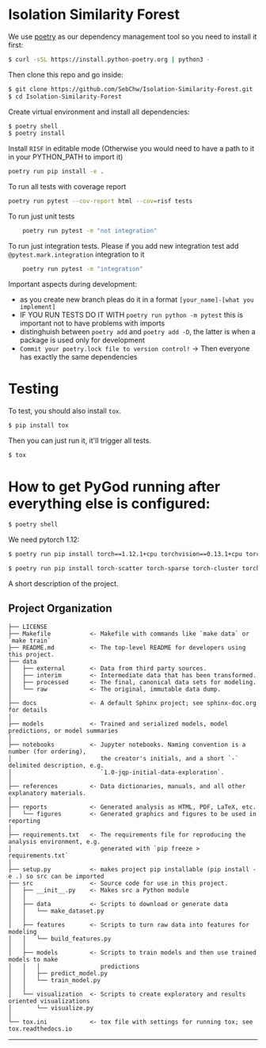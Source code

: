 Isolation Similarity Forest
==============================

We use [poetry](https://python-poetry.org/) as our dependency management tool so you need to install it first:
```sh
$ curl -sSL https://install.python-poetry.org | python3 -
```

Then clone this repo and go inside:
```sh
$ git clone https://github.com/SebChw/Isolation-Similarity-Forest.git
$ cd Isolation-Similarity-Forest
```

Create virtual environment and install all dependencies:
```sh
$ poetry shell
$ poetry install
```

Install `RISF` in editable mode (Otherwise you would need to have a path to it in your PYTHON_PATH to import it)
```sh
poetry run pip install -e .
```

To run all tests with coverage report
```sh
poetry run pytest --cov-report html --cov=risf tests
```

To run just unit tests
```sh
    poetry run pytest -m "not integration"
```

To run just integration tests. Please if you add new integration test add `@pytest.mark.integration` integration to it
```sh
    poetry run pytest -m "integration"
```

Important aspects during development:
* as you create new branch pleas do it in a format `[your_name]-[what you implement]`
* IF YOU RUN TESTS DO IT WITH `poetry run python -m pytest` this is important not to have problems with imports
* distinghuish between `poetry add` and `poetry add -D`, the latter is when a package is used only for development 
* `Commit your poetry.lock file to version control!` -> Then everyone has exactly the same dependencies

# Testing
To test, you should also install `tox`.

```sh 
$ pip install tox 
```
Then you can just run it, it'll trigger all tests.
```sh
$ tox
```

# How to get PyGod running after everything else is configured:
```sh
$ poetry shell
```
We need pytorch 1.12:
```sh
$ poetry run pip install torch==1.12.1+cpu torchvision==0.13.1+cpu torchaudio==0.12.1 --extra-index-url https://download.pytorch.org/whl/cpu
```
```sh
$ poetry run pip install torch-scatter torch-sparse torch-cluster torch-spline-conv torch-geometric -f https://data.pyg.org/whl/torch-1.12.0+cpu.html
```
A short description of the project.

Project Organization
------------

    ├── LICENSE
    ├── Makefile           <- Makefile with commands like `make data` or `make train`
    ├── README.md          <- The top-level README for developers using this project.
    ├── data
    │   ├── external       <- Data from third party sources.
    │   ├── interim        <- Intermediate data that has been transformed.
    │   ├── processed      <- The final, canonical data sets for modeling.
    │   └── raw            <- The original, immutable data dump.
    │
    ├── docs               <- A default Sphinx project; see sphinx-doc.org for details
    │
    ├── models             <- Trained and serialized models, model predictions, or model summaries
    │
    ├── notebooks          <- Jupyter notebooks. Naming convention is a number (for ordering),
    │                         the creator's initials, and a short `-` delimited description, e.g.
    │                         `1.0-jqp-initial-data-exploration`.
    │
    ├── references         <- Data dictionaries, manuals, and all other explanatory materials.
    │
    ├── reports            <- Generated analysis as HTML, PDF, LaTeX, etc.
    │   └── figures        <- Generated graphics and figures to be used in reporting
    │
    ├── requirements.txt   <- The requirements file for reproducing the analysis environment, e.g.
    │                         generated with `pip freeze > requirements.txt`
    │
    ├── setup.py           <- makes project pip installable (pip install -e .) so src can be imported
    ├── src                <- Source code for use in this project.
    │   ├── __init__.py    <- Makes src a Python module
    │   │
    │   ├── data           <- Scripts to download or generate data
    │   │   └── make_dataset.py
    │   │
    │   ├── features       <- Scripts to turn raw data into features for modeling
    │   │   └── build_features.py
    │   │
    │   ├── models         <- Scripts to train models and then use trained models to make
    │   │   │                 predictions
    │   │   ├── predict_model.py
    │   │   └── train_model.py
    │   │
    │   └── visualization  <- Scripts to create exploratory and results oriented visualizations
    │       └── visualize.py
    │
    └── tox.ini            <- tox file with settings for running tox; see tox.readthedocs.io


--------